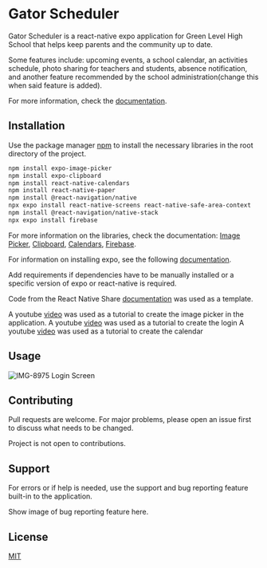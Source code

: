 # Gator Scheduler

Gator Scheduler is a react-native expo application for Green Level High School that helps keep parents and the community up to date. 

Some features include: upcoming events, a school calendar, an activities schedule, photo sharing for teachers and students, absence notification, and another feature recommended by the school administration(change this when said feature is added).

For more information, check the [documentation](https://www.fbla-pbl.org/media/2022/08/FBLA-High-School-CE-Guidelines_8.29.22.pdf). 

## Installation

Use the package manager [npm](https://docs.npmjs.com/) to install the necessary libraries in the root directory of the project. 

```bash
npm install expo-image-picker
npm install expo-clipboard
npm install react-native-calendars
npm install react-native-paper
npm install @react-navigation/native
npx expo install react-native-screens react-native-safe-area-context
npm install @react-navigation/native-stack
npx expo install firebase
```

For more information on the libraries, check the documentation: [Image Picker](https://docs.expo.dev/versions/latest/sdk/imagepicker/), [Clipboard](https://docs.expo.dev/versions/latest/sdk/clipboard/), [Calendars](https://github.com/wix/react-native-calendars), [Firebase](https://rnfirebase.io/).

For information on installing expo, see the following [documentation](https://docs.expo.dev/get-started/installation/).

Add requirements if dependencies have to be manually installed or a specific version of expo or react-native is required. 

Code from the React Native Share [documentation](https://reactnative.dev/docs/share) was used as a template. 

A youtube [video](https://reactnative.dev/docs/share) was used as a tutorial to create the image picker in the application.
A youtube [video](https://youtu.be/ql4J6SpLXZA) was used as a tutorial to create the login
A youtube [video](https://youtu.be/RdaQIkE47Og) was used as a tutorial to create the calendar

## Usage
![IMG-8975](https://user-images.githubusercontent.com/76827873/226478392-8d77ef78-ba04-4bd8-9e42-a1fbc3175a17.PNG)
Login Screen

## Contributing

Pull requests are welcome. For major problems, please open an issue first
to discuss what needs to be changed.

Project is not open to contributions.

## Support 

For errors or if help is needed, use the support and bug reporting feature built-in to the application. 

Show image of bug reporting feature here. 

## License

[MIT](https://choosealicense.com/licenses/mit/)
